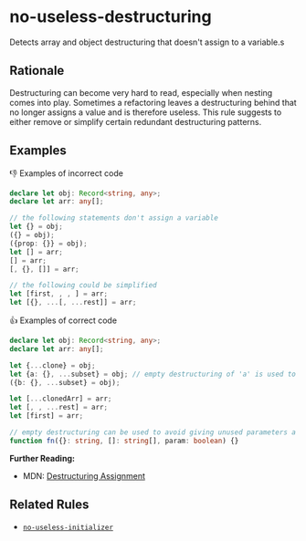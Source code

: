 # no-useless-destructuring

Detects array and object destructuring that doesn't assign to a variable.s

## Rationale

Destructuring can become very hard to read, especially when nesting comes into play. Sometimes a refactoring leaves a destructuring behind that no longer assigns a value and is therefore useless. This rule suggests to either remove or simplify certain redundant destructuring patterns.

## Examples

:thumbsdown: Examples of incorrect code

```ts
declare let obj: Record<string, any>;
declare let arr: any[];

// the following statements don't assign a variable
let {} = obj;
({} = obj);
({prop: {}} = obj);
let [] = arr;
[] = arr;
[, {}, []] = arr;

// the following could be simplified
let [first, , , ] = arr;
let [{}, ...[, ...rest]] = arr;
```

:thumbsup: Examples of correct code

```ts
declare let obj: Record<string, any>;
declare let arr: any[];

let {...clone} = obj;
let {a: {}, ...subset} = obj; // empty destructuring of 'a' is used to exclude that property
({b: {}, ...subset} = obj);

let [...clonedArr] = arr;
let [, , ...rest] = arr;
let [first] = arr;

// empty destructuring can be used to avoid giving unused parameters a name (only works for non-nullable parameters)
function fn({}: string, []: string[], param: boolean) {}
```

**Further Reading:**

* MDN: [Destructuring Assignment](https://developer.mozilla.org/en-US/docs/Web/JavaScript/Reference/Operators/Destructuring_assignment)

## Related Rules

* [`no-useless-initializer`](no-useless-initializer.md)
